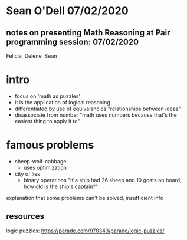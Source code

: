 # Sean O'Dell 07/02/2020
## notes on presenting Math Reasoning at Pair programming session: 07/02/2020

Felicia, Delene, Sean

# intro
- focus on 'math as puzzles'
- it is the application of logical reasoning
- differentiated by use of equivalancies "relationships between ideas"
- disassociate from number "math uses numbers because that's the easiest thing to apply it to"

# famous problems
- sheep-wolf-cabbage
    - uses optimization
- city of lies
    - binary operations
"If a ship had 26 sheep and 10 goats on board, how old is the ship's captain?"

explanation that some problems can't be solved, insufficient info




## resources
logic puzzles: https://parade.com/970343/parade/logic-puzzles/